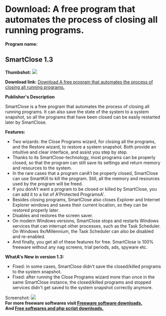 # Download: A free program that automates the process of closing all running programs.

**Program name:**

## SmartClose 1.3

  
**Thumbshot:** ![](http://www.freewarefiles.com/screenshot/smartclose12_md.jpg)   
  
**Download link:** [Download A free program that automates the process of closing all running programs.](http://freesoftwares.boysofts.com/SmartClose_program_54122.html)  
  


**Publisher's Description**  
  


SmartClose is a free program that automates the process of closing all running programs. It can also save the state of the system to a system snapshot, so all the programs that have been closed can be easily restarted later by SmartClose. 

**Features:**

  * Two wizards: the Close Programs wizard, for closing all the programs, and the Restore wizard, to restore a system snapshot. Both provide an intuitive and clear interface, and assist you step by step. 
  * Thanks to its SmartClose-technology, most programs can be properly closed, so that the program can still save its settings and return memory and resources to the system. 
  * In the rare cases that a program canA't be properly closed, SmartClose can use SmartKill to kill the program. Still, all the memory and resources used by the program will be freed. 
  * If you donA't want a program to be closed or killed by SmartClose, you can add it to a list of A'Protected ProgramsA'. 
  * Besides closing programs, SmartClose also closes Explorer and Internet Explorer windows and saves their current location, so they can be restored properly later. 
  * Disables and restores the screen saver. 
  * On modern Windows versions, SmartClose stops and restarts Windows services that can interrupt other processes, such as the Task Scheduler. On Windows 9x/Millennium, the Task Scheduler can also be disabled and re-enabled. 
  * And finally, you get all of these features for free. SmartClose is 100% freeware without any nag screens, trial periods, ads, spyware etc. 

**WhatA's New in version 1.3:**

  * Fixed: in some cases, SmartClose didn't save the closed/killed programs to the system snapshot. 
  * Fixed: after running the Close Programs wizard more than once in the same SmartClose instance, the closed/killed programs and stopped services didn't get saved to the system snapshot correctly anymore. 

  
  
Screenshot: ![](http://www.freewarefiles.com/screenshot/smartclose12.jpg)   
**For more freeware softwares visit [Freeware software downloads.](http://freesoftwares.boysofts.com/)**   
**And [Free softwares and php script downloads.](http://www.boysofts.com/)**
